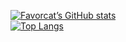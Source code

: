 [![Favorcat’s GitHub stats](https://github-readme-stats.vercel.app/api?username=favorcat&count_private=true&show_icons=true&theme=material-palenight&hide_border=true)](https://github.com/anuraghazra/github-readme-stats)   
[![Top Langs](https://github-readme-stats.vercel.app/api/top-langs/?username=favorcat&layout=compact&theme=material-palenight&hide_border=true&hide=html,jupyter%20notebook)](https://github.com/anuraghazra/github-readme-stats)
